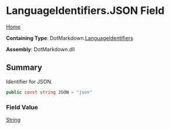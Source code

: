 # LanguageIdentifiers\.JSON Field

[Home](../../../README.md)

**Containing Type**: DotMarkdown\.[LanguageIdentifiers](../README.md)

**Assembly**: DotMarkdown\.dll

## Summary

Identifier for JSON\.

```csharp
public const string JSON = "json"
```

### Field Value

[String](https://docs.microsoft.com/en-us/dotnet/api/system.string)

